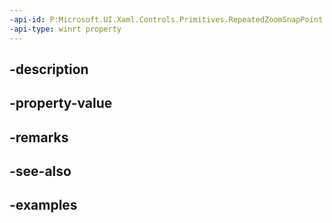 ```yaml
---
-api-id: P:Microsoft.UI.Xaml.Controls.Primitives.RepeatedZoomSnapPoint.End
-api-type: winrt property
---
```


## -description

## -property-value

## -remarks

## -see-also

## -examples

